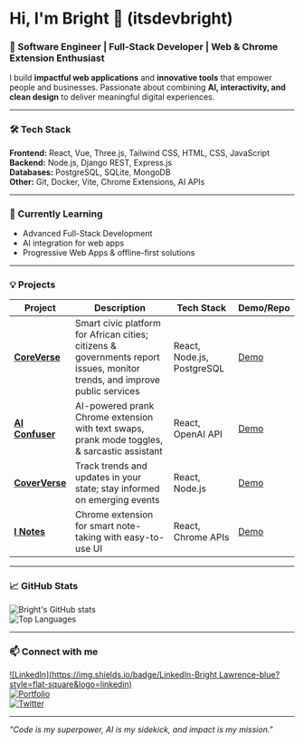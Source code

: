 # Hi, I'm Bright 👋 (itsdevbright)

### 🔭 Software Engineer | Full-Stack Developer | Web & Chrome Extension Enthusiast
I build **impactful web applications** and **innovative tools** that empower people and businesses. Passionate about combining **AI, interactivity, and clean design** to deliver meaningful digital experiences.

---

### 🛠️ Tech Stack
**Frontend:** React, Vue, Three.js, Tailwind CSS, HTML, CSS, JavaScript  
**Backend:** Node.js, Django REST, Express.js  
**Databases:** PostgreSQL, SQLite, MongoDB  
**Other:** Git, Docker, Vite, Chrome Extensions, AI APIs

---

### 🌱 Currently Learning
- Advanced Full-Stack Development  
- AI integration for web apps  
- Progressive Web Apps & offline-first solutions  

---

### 💡 Projects
| Project | Description | Tech Stack | Demo/Repo |
|---------|-------------|------------|-----------|
| **[CoreVerse](https://github.com/yourusername/coreverse)** | Smart civic platform for African cities; citizens & governments report issues, monitor trends, and improve public services | React, Node.js, PostgreSQL | [Demo](#) |
| **[AI Confuser](https://github.com/yourusername/ai-confuser)** | AI-powered prank Chrome extension with text swaps, prank mode toggles, & sarcastic assistant | React, OpenAI API | [Demo](#) |
| **[CoverVerse](https://github.com/yourusername/coververse)** | Track trends and updates in your state; stay informed on emerging events | React, Node.js | [Demo](#) |
| **[I Notes](https://github.com/yourusername/i-notes)** | Chrome extension for smart note-taking with easy-to-use UI | React, Chrome APIs | [Demo](#) |

---

### 📈 GitHub Stats
![Bright's GitHub stats](https://github-readme-stats.vercel.app/api?username=itsdevbright&show_icons=true&theme=dracula)  
![Top Languages](https://github-readme-stats.vercel.app/api/top-langs/?username=itsdevbright&layout=compact&theme=dracula)

---

### 📫 Connect with me
[![LinkedIn](https://img.shields.io/badge/LinkedIn-Bright Lawrence-blue?style=flat-square&logo=linkedin)](https://www.linkedin.com/in/brightlawrence)  
[![Portfolio](https://img.shields.io/badge/Portfolio-itsdevbright-purple?style=flat-square&logo=google-chrome)](https://itsdevbright.vercel.app)  
[![Twitter](https://img.shields.io/badge/Twitter-@itsdevbright-1DA1F2?style=flat-square&logo=twitter)](https://twitter.com/itsdevbright)

---

*"Code is my superpower, AI is my sidekick, and impact is my mission."*
